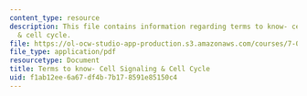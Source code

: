 ```yaml
---
content_type: resource
description: This file contains information regarding terms to know- cell signaling
  & cell cycle.
file: https://ol-ocw-studio-app-production.s3.amazonaws.com/courses/7-013-introductory-biology-spring-2013/f1ab12ee6a67df4b7b178591e85150c4_MIT7_013S13_CellBiology.pdf
file_type: application/pdf
resourcetype: Document
title: Terms to know- Cell Signaling & Cell Cycle
uid: f1ab12ee-6a67-df4b-7b17-8591e85150c4
---
```

